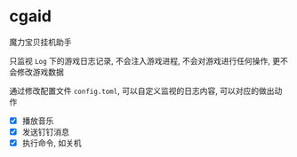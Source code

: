 # cgaid

魔力宝贝挂机助手

只监视 `Log` 下的游戏日志记录, 不会注入游戏进程, 不会对游戏进行任何操作, 更不会修改游戏数据

通过修改配置文件 `config.toml`, 可以自定义监视的日志内容, 可以对应的做出动作

- [x] 播放音乐
- [x] 发送钉钉消息
- [x] 执行命令, 如关机
